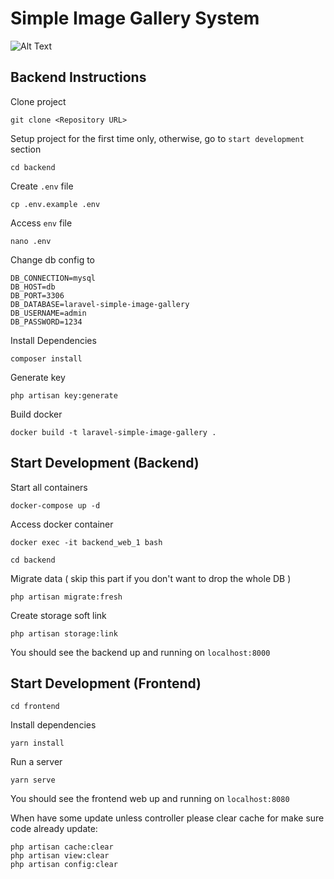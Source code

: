 # Simple Image Gallery System

![Alt Text](https://media.giphy.com/media/3o6Ztl7oraKm4ZJ9mw/giphy.gif)

## Backend Instructions

Clone project
```
git clone <Repository URL>
```

Setup project for the first time only, otherwise, go to `start development` section
```
cd backend
```
Create `.env` file
```
cp .env.example .env
```
Access `env` file
```
nano .env
```
Change db config to
```
DB_CONNECTION=mysql
DB_HOST=db
DB_PORT=3306
DB_DATABASE=laravel-simple-image-gallery
DB_USERNAME=admin
DB_PASSWORD=1234
```
Install Dependencies
```
composer install
```
Generate key
```
php artisan key:generate
```
Build docker
```
docker build -t laravel-simple-image-gallery .
```

## Start Development (Backend)

Start all containers
```
docker-compose up -d
```
Access docker container
```
docker exec -it backend_web_1 bash
```
```
cd backend
```
Migrate data ( skip this part if you don't want to drop the whole DB )
```
php artisan migrate:fresh
```
Create storage soft link
```
php artisan storage:link
```
You should see the backend up and running on `localhost:8000`

## Start Development (Frontend)

```
cd frontend
```
Install dependencies
```
yarn install
```
Run a server
```
yarn serve
```
You should see the frontend web up and running on `localhost:8080`

When have some update unless controller please clear cache for make sure code already update: 
```
php artisan cache:clear
php artisan view:clear
php artisan config:clear
```
